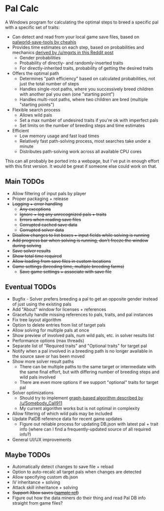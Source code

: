 # Pal Calc

A Windows program for calculating the optimal steps to breed a specific pal with a specific set of traits:

- Can detect and read from your local game save files, based on [palworld-save-tools by cheahjs](https://github.com/cheahjs/palworld-save-tools)
- Provides time estimates on each step, based on probabilities and mechanics [derived by /u/mgxts in this Reddit post](https://www.reddit.com/r/Palworld/comments/1af9in7/passive_skill_inheritance_mechanics_in_breeding/)
  - Gender probabilities
  - Probability of directly- and randomly-inserted traits
  - For directly-inherited traits, probability of getting the desired traits
- Offers the optimal path
  - Determines "path efficiency" based on calculated probabilities, not just the total number of steps
  - Handles single-root paths, where you successively breed children with another pal you own (one "starting point")
  - Handles multi-root paths, where two children are bred (multiple "starting points")
- Flexible search process
  - Allows wild pals
  - Set a max number of undesired traits if you're ok with imperfect pals
  - Set limits on the number of breeding steps and time estimates
- Efficient
  - Low memory usage and fast load times
  - Relatively fast path-solving process, most searches take under a minute
  - Distributes path-solving work across all available CPU cores

This can all probably be ported into a webpage, but I've put in enough effort with this first version. It would be great if someone else could work on that.

## Main TODOs

- Allow filtering of input pals by player
- Proper packaging + release
- ~~Logging + error handling~~
	- ~~Any exceptions~~
	- ~~Ignore + log any unrecognized pals + traits~~
	- ~~Errors when reading save files~~
	- ~~Corrupted cached save data~~
	- ~~Corrupted solver data~~
- ~~Disallow changes to list boxes + input fields while solving is running~~
- ~~Add progress bar when solving is running, don't freeze the window during solving~~
- ~~Save solver results~~
- ~~Show total time required~~
- ~~Allow loading from save files in custom locations~~
- ~~Game settings (breeding time, multiple breeding farms)~~
	- ~~Save game settings + associate with save file~~

## Eventual TODOs
- Bugfix - Solver prefers breeding a pal to get an opposite gender instead of just using the existing pals
- Add "About" window for licenses + references
- Gracefully handle missing references to pals, traits, and pal instances
- Fix tree layout algorithm
- Option to delete entries from list of target pals
- Allow solving for multiple pals at once
- Show preview of involved pals, num wild pals, etc. in solver results list
- Performance options (max threads)
- Separate list of "Required traits" and "Optional traits" for target pal
- Notify when a pal involved in a breeding path is no longer available in the source save or has been moved
- Show more solver result paths
  - There can be multiple paths to the same target or intermediate with the same final effort, but with differing number of breeding steps and wild pals involved
  - There are even more options if we support "optional" traits for target pal
- Solver optimizations
  - Should try to implement [graph-based algorithm described by /u/Somebody_Call911](https://www.reddit.com/r/Palworld/comments/1c3aqlp/comment/kzgsqkr/)
  - My current algorithm works but is not optimal in complexity
- Allow filtering of which wild pals may be included
- Update PalDB reference data for recent game updates
  - Figure out reliable process for updating DB.json with latest pal + trait info (where can I find a frequently-updated source of all required info?)
- General UI/UX improvements

## Maybe TODOs
- Automatically detect changes to save file + reload
- Option to auto-recalc all target pals when changes are detected
- Allow specifying custom db.json
- IV inheritance + solving
- Attack skill inheritance + solving
- ~~Support Xbox saves ([sample ref](https://github.com/Tom60chat/Xbox-Live-Save-Exporter/tree/main))~~
- Figure out how the data miners do their thing and read Pal DB info straight from game files?